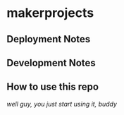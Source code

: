 ﻿# makerprojects

## Deployment Notes

## Development Notes

## How to use this repo 
*well guy, you just start using it, buddy*
